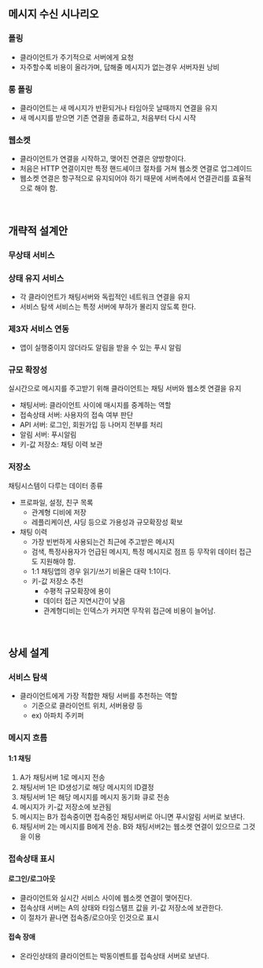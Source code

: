## 메시지 수신 시나리오
### 폴링
* 클라이언트가 주기적으로 서버에게 요청
* 자주할수록 비용이 올라가며, 답해줄 메시지가 없는경우 서버자원 낭비

### 롱 폴링
* 클라이언트는 새 메시지가 반환되거나 타임아웃 날때까지 연결을 유지
* 새 메시지를 받으면 기존 연결을 종료하고, 처음부터 다시 시작

### 웹소켓
* 클라이언트가 연결을 시작하고, 맺어진 연결은 양방향이다.
* 처음은 HTTP 연결이지만 특정 핸드셰이크 절차를 거쳐 웹소켓 연결로 업그레이드
* 웹소켓 연결은 항구적으로 유지되어야 하기 때문에 서버측에서 연결관리를 효율적으로 해야 함.

<br>

## 개략적 설계안
### 무상태 서비스

### 상태 유지 서비스
* 각 클라이언트가 채팅서버와 독립적인 네트워크 연결을 유지
* 서비스 탐색 서비스는 특정 서버에 부하가 몰리지 않도록 한다.

### 제3자 서비스 연동
* 앱이 실행중이지 않더라도 알림을 받을 수 있는 푸시 알림

### 규모 확장성
실시간으로 메시지를 주고받기 위해 클라이언트는 채팅 서버와 웹소켓 연결을 유지
* 채팅서버: 클라이언트 사이에 매시지를 중계하는 역할
* 접속상태 서버: 사용자의 접속 여부 판단
* API 서버: 로그인, 회원가입 등 나머지 전부를 처리
* 알림 서버: 푸시알림
* 키-값 저장소: 채팅 이력 보관

### 저장소
채팅시스템이 다루는 데이터 종류
* 프로파일, 설정, 친구 목록
  * 관계형 디비에 저장
  * 레플리케이션, 샤딩 등으로 가용성과 규모확장성 확보
* 채팅 이력
  * 가장 빈번하게 사용되는건 최근에 주고받은 메시지
  * 검색, 특정사용자가 언급된 메시지, 특정 메시지로 점프 등 무작위 데이터 접근도 지원해야 함.
  * 1:1 채팅앱의 경우 읽기/쓰기 비율은 대략 1:1이다.
  * 키-값 저장소 추천
    * 수평적 규모확장에 용이
    * 데이터 접근 지연시간이 낮음
    * 관계형디비는 인덱스가 커지면 무작위 접근에 비용이 늘어남.

<br>

## 상세 설계
### 서비스 탐색
* 클라이언트에게 가장 적합한 채팅 서버를 추천하는 역할
  * 기준으로 클라이언트 위치, 서버용량 등
  * ex) 아파치 주키퍼

### 메시지 흐름
#### 1:1 채팅
1. A가 채팅서버 1로 메시지 전송
2. 채팅서버 1은 ID생성기로 해당 메시지의 ID결정
3. 채팅서버 1은 해당 메시지를 메시지 동기화 큐로 전송
4. 메시지가 키-값 저장소에 보관됨
5. 메시지는 B가 접속중이면 접속중인 채팅서버로 아니면 푸시알림 서버로 보낸다.
6. 채팅서버 2는 메시지를 B에게 전송. B와 채팅서버2는 웹소켓 연결이 있으므로 그것을 이용

### 접속상태 표시
#### 로그인/로그아웃
* 클라이언트와 실시간 서비스 사이에 웹소켓 연결이 맺어진다.
* 접속상태 서버는 A의 상태와 타임스탬프 값을 키-값 저장소에 보관한다.
* 이 절차가 끝나면 접속중/로으아웃 인것으로 표시

#### 접속 장애
* 온라인상태의 클라이언트는 박동이벤트를 접속상태 서버로 보낸다.






